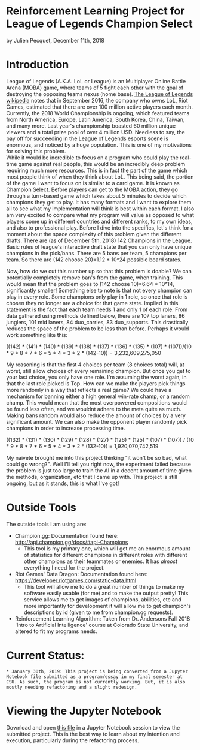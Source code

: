 # Reinforcement Learning Project for League of Legends Champion Select
by Julien Pecquet, December 11th, 2018
# Introduction
League of Legends (A.K.A. LoL or League) is an Multiplayer Online Battle Arena (MOBA) game, where teams of 5 fight each other with the goal of destroying the opposing teams nexus (home base). [The League of Legends wikipedia](https://en.wikipedia.org/wiki/League_of_Legends) notes that in September 2016, the company who owns LoL, Riot Games, estimated that there are over 100 million active players each month. Currently, the 2018 World Championship is ongoing, which featured teams from North America, Europe, Latin America, South Korea, China, Taiwan, and many more. Last year's championship boasted 60 million unique viewers and a total prize pool of over 4 million USD. Needless to say, the pay off for succeeding in the League of Legends esports scene is enormous, and noticed by a huge population. This is one of my motivations for solving this problem.    
While it would be incredible to focus on a program who could play the real-time game against real people, this would be an incredibly deep problem requiring much more resources. This is in fact the part of the game which most people think of when they think about LoL. This being said, the portion of the game I want to focus on is similar to a card game. It is known as Champion Select. Before players can get to the MOBA action, they go through a turn-based game which takes about 5 minutes to decide which champions they get to play. It has many formats and I want to explore them all to see what my implementation will think is best within each format. I also am very excited to compare what my program will value as opposed to what players come up in different countries and different ranks, to my own ideas, and also to professional play. 
Before I dive into the specifics, let's think for a moment about the space complexity of this problem given the different drafts. There are (as of December 5th, 2018) 142 Champions in the League. Basic rules of league's interactive draft state that you can only have unique champions in the pick/bans. There are 5 bans per team, 5 champions per team. So there are (142 choose 20)=1.12 * 10^24 possible board states.<br>

Now, how do we cut this number up so that this problem is doable? We can potentially completely remove ban's from the game, when training. This would mean that the problem goes to (142 choose 10)=6.64 * 10^14, significantly smaller! Something else to note is that not every champion can play in every role. Some champions only play in 1 role, so once that role is chosen they no longer are a choice for that game state. Implied in this statement is the fact that each team needs 1 and only 1 of each role. From data gathered using methods defined below, there are 107 top laners, 86 junglers, 101 mid laners, 84 duo_carries, 83 duo_supports. This drastically reduces the space of the problem to be less than before. Perhaps it would work something like this:

((142) * (141) * (140) * (139) * (138) * (137) * (136) * (135) * (107) * (107))/(10 * 9 * 8 * 7 * 6 * 5 * 4 * 3 * 2 * (142-10)) = 3,232,609,275,050

My reasoning is that the first 4 choices per team (8 choices total) will, at worst, still allow choices of every remaining champion. But once you get to your last choice, you only have one role. I'm assuming the worst again, in that the last role picked is Top. 
How can we make the players pick things more randomly in a way that reflects a real game? We could have a mechanism for banning either a high general win-rate champ, or a random champ. This would mean that the most overpowered compositions would be found less often, and we wouldnt adhere to the meta quite as much. Making bans random would also reduce the amount of choices by a very significant amount. We can also make the opponent player randomly pick champions in order to increase processing time.

((132) * (131) * (130) * (129) * (128) * (127) * (126) * (125) * (107) * (107)) / (10 * 9 * 8 * 7 * 6 * 5 * 4 * 3 * 2 * (132-10)) = 1,920,070,742,519


My naivete brought me into this project thinking "it won't be so bad, what could go wrong?".
Well I'll tell you right now, the experiment failed because the problem is just too large to train the AI in a decent amount of time given the methods, organization, etc that I came up with. 
This project is still ongoing, but as it stands, this is what I've got!

# Outside Tools

The outside tools I am using are:
   * Champion.gg: Documentation found here: http://api.champion.gg/docs/#api-Champions
        * This tool is my primary one, which will get me an enormous amount of statistics for different champions in different roles with different other champions as their teammates or enemies. It has *almost* everything I need for the project.
   * Riot Games' Data Dragon: Documentation found here: https://developer.riotgames.com/static-data.html
        * This tool will allow me to do a great number of things to make my software easily usable (for me) and to make the output pretty! This service allows me to get images of champions, abilities, etc and more importantly for development it will allow me to get champion's descriptions by id (given to me from champion.gg requests).
   * Reinforcement Learning Algorithm: Taken from Dr. Andersons Fall 2018 'Intro to Artificial Intelligence' course at Colorado State University, and altered to fit my programs needs.  
   
# Current Status:
    * January 30th, 2019: This project is being converted from a Jupyter Notebook file submitted as a program/essay in my final semester at CSU. As such, the program is not currently working. But, it is also mostly needing refactoring and a slight redesign.

# Viewing the Jupyter Notebook
Download and open [this file](https://github.com/jjpk1123/Champ-Select-Reinforcement-Learning/blob/master/Pecquet-SemesterProject.ipynb) in a Jupyter Notebook session to view the submitted project. This is the best way to learn about my intention and execution, particularly during the refactoring process.
